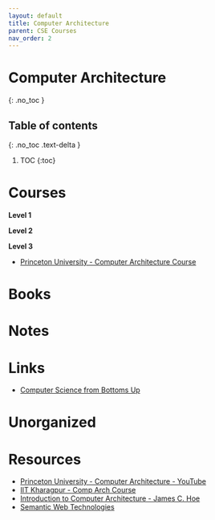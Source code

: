 ```yaml
---
layout: default
title: Computer Architecture
parent: CSE Courses
nav_order: 2
---
```


# Computer Architecture
{: .no_toc }

## Table of contents
{: .no_toc .text-delta }

1. TOC
{:toc}

# Courses

__Level 1__

__Level 2__

__Level 3__

- [Princeton University - Computer Architecture Course](https://www.coursera.org/learn/comparch/home/welcome)

# Books

# Notes

# Links

- [Computer Science from Bottoms Up](https://www.bottomupcs.com/)

# Unorganized

# Resources

- [Princeton University - Computer Architecture - YouTube](https://www.youtube.com/watch?v=ZerbMpQODeI&list=PL2jykFOD1AWa-2gUmJyjQpEUIUEpnz9a9)
- [IIT Kharagpur - Comp Arch Course](https://www.youtube.com/watch?v=HXYhBCpDoVc&list=PLAPTMtRxw27aMpAaIH1ZZU6U1GwkXAJC-&)
- [Introduction to Computer Architecture - James C. Hoe](https://users.ece.cmu.edu/~jhoe/doku/doku.php?id=18-447_introduction_to_computer_architecture)
- [Semantic Web Technologies](https://open.hpi.de/courses/semanticweb/overview)
